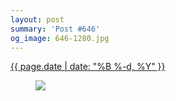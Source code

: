 ```yaml
---
layout: post
summary: 'Post #646'
og_image: 646-1280.jpg
---
```


<div class="post">
 <time>
  <a href="/646">
   {{ page.date | date: "%B %-d, %Y" }}
  </a>
 </time>
 <a href="/646">
  <figure data-taken="7/8/2017">
   <img sizes="(min-width: 700px) 50vw, calc(100vw - 2rem)" src="{{ site.assets_url }}/646-640.jpg" srcset="{{ site.assets_url }}/646-320.jpg 320w, {{ site.assets_url }}/646-640.jpg 640w, {{ site.assets_url }}/646-960.jpg 960w, {{ site.assets_url }}/646-1280.jpg 1280w"/>
  </figure>
 </a>
</div>
